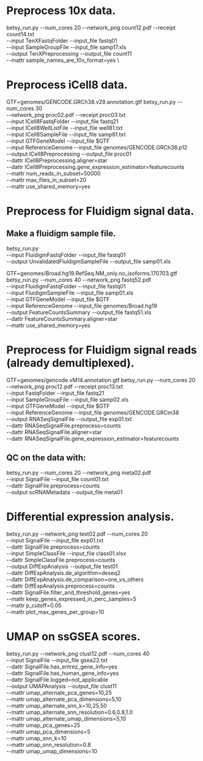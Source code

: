 # Preprocess 10x data.
betsy_run.py --num_cores 20 --network_png count12.pdf --receipt count14.txt \
    --input TenXFastqFolder --input_file fastq01 \
    --input SampleGroupFile --input_file samp17.xls \
    --output TenXPreprocessing --output_file count11 \
    --mattr sample_names_are_10x_format=yes \


# Preprocess iCell8 data.
GTF=genomes/GENCODE.GRCh38.v29.annotation.gtf
betsy_run.py --num_cores 30 \
  --network_png proc02.pdf --receipt proc03.txt \
  --input ICell8FastqFolder --input_file fastq21 \
  --input ICell8WellListFile --input_file well81.txt \
  --input ICell8SampleFile --input_file samp81.txt \
  --input GTFGeneModel --input_file $GTF \
  --input ReferenceGenome --input_file genomes/GENCODE.GRCh38.p12 \
  --output ICell8Preprocessing --output_file proc01 \
  --dattr ICell8Preprocessing.aligner=star \
  --dattr ICell8Preprocessing.gene_expression_estimator=featurecounts \
  --mattr num_reads_in_subset=50000 \
  --mattr max_files_in_subset=20 \
  --mattr use_shared_memory=yes


# Preprocess for Fluidigm signal data.
## Make a fluidigm sample file.
 betsy_run.py \
   --input FluidigmFastqFolder --input_file fastq01 \
   --output UnvalidatedFluidigmSampleFile --output_file samp01.xls


 GTF=genomes/Broad.hg19.RefSeq.NM_only.no_isoforms.170703.gtf
 betsy_run.py --num_cores 40 --network_png fastq52.pdf \
   --input FluidigmFastqFolder --input_file fastq01 \
   --input FluidigmSampleFile --input_file samp01.xls \
   --input GTFGeneModel --input_file $GTF \
   --input ReferenceGenome --input_file genomes/Broad.hg19 \
   --output FeatureCountsSummary --output_file fastq51.xls \
   --dattr FeatureCountsSummary.aligner=star \
   --mattr use_shared_memory=yes


# Preprocess for Fluidigm signal reads (already demultiplexed).
 GTF=genomes/gencode.vM14.annotation.gtf
 betsy_run.py --num_cores 20 --network_png proc12.pdf --receipt proc13.txt \
   --input FastqFolder --input_file fastq21 \
   --input SampleGroupFile --input_file samp02.xls \
   --input GTFGeneModel --input_file $GTF \
   --input ReferenceGenome --input_file genomes/GENCODE.GRCm38 \
   --output RNASeqSignalFile --output_file exp01.txt \
   --dattr RNASeqSignalFile.preprocess=counts \
   --dattr RNASeqSignalFile.aligner=star \
   --dattr RNASeqSignalFile.gene_expression_estimator=featurecounts
   
## QC on the data with:
 betsy_run.py --num_cores 20 --network_png meta02.pdf \
   --input SignalFile --input_file count01.txt \
   --dattr SignalFile.preprocess=counts \
   --output scRNAMetadata --output_file meta01



# Differential expression analysis.
betsy_run.py --network_png test02.pdf --num_cores 20 \
  --input SignalFile --input_file exp01.txt \
  --dattr SignalFile.preprocess=counts \
  --input SimpleClassFile --input_file class01.xlsx \
  --dattr SimpleClassFile.preprocess=counts \
  --output DiffExpAnalysis --output_file test01 \
  --dattr DiffExpAnalysis.de_algorithm=deseq2 \
  --dattr DiffExpAnalysis.de_comparison=one_vs_others \
  --dattr DiffExpAnalysis.preprocess=counts \
  --dattr SignalFile.filter_and_threshold_genes=yes \
  --mattr keep_genes_expressed_in_perc_samples=5 \
  --mattr p_cutoff=0.05 \
  --mattr plot_max_genes_per_group=10


# UMAP on ssGSEA scores.
betsy_run.py --network_png clust12.pdf --num_cores 40 \
   --input SignalFile --input_file gsea22.txt \
   --dattr SignalFile.has_entrez_gene_info=yes \
   --dattr SignalFile.has_human_gene_info=yes \
   --dattr SignalFile.logged=not_applicable \
   --output UMAPAnalysis --output_file clust11 \
   --mattr umap_alternate_pca_genes=10,25 \
   --mattr umap_alternate_pca_dimensions=5,10 \
   --mattr umap_alternate_snn_k=10,25,50 \
   --mattr umap_alternate_snn_resolution=0.6,0.8,1.0 \
   --mattr umap_alternate_umap_dimensions=5,10 \
   --mattr umap_pca_genes=25 \
   --mattr umap_pca_dimensions=5 \
   --mattr umap_snn_k=10 \
   --mattr umap_snn_resolution=0.8 \
   --mattr umap_umap_dimensions=10


